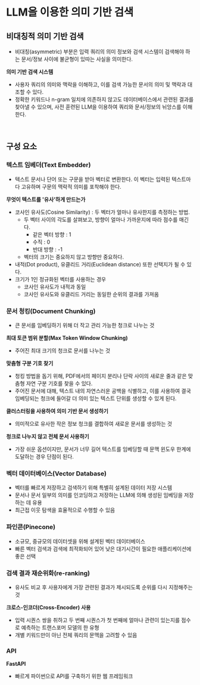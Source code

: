 # LLM을 이용한 의미 기반 검색

## 비대칭적 의미 기반 검색
- 비대칭(asymmetric) 부분은 입력 쿼리의 의미 정보와 검색 시스템이 검색해야 하는 문서/정보 사이에 불균형이 있따는 사실을 의미한다.

**의미 기반 검색 시스템**
- 사용자 쿼리의 의미와 맥락을 이해하고, 이를 검색 가능한 문서의 의미 및 맥락과 대조할 수 있다.
- 정확한 키워드나 n-gram 일치에 의존하지 않고도 데이터베이스에서 관련된 결과를 찾아낼 수 있으며, 사전 훈련된 LLM을 이용하여 쿼리와 문서/정보의 뉘앙스를 이해한다.

</br>

## 구성 요소
### 텍스트 임베더(Text Embedder)
- 텍스트 문서나 단어 또는 구문을 받아 벡터로 변환한다. 이 벡터는 입력된 텍스트마다 고유하며 구문의 맥락적 의미를 포착해야 한다.

**무엇이 텍스트를 '유사'하게 만드는가**
- 코사인 유사도(Cosine Similarity) : 두 벡터가 얼마나 유사한지를 측정하는 방법.
    - 두 벡터 사이의 각도를 살펴보고, 방향이 얼마나 가까운지에 따라 점수를 매긴다.
        - 같은 벡터 방향 : 1
        - 수직 : 0
        - 반대 방향 : -1
    - 벡터의 크기는 중요하지 않고 방향만 중요하다.
- 내적(Dot product), 유클리드 거리(Euclidean distance) 또한 선택지가 될 수 있다.
- 크기가 1인 정규화된 벡터를 사용하는 경우
    - 코사인 유사도가 내적과 동일
    - 코사인 유사도와 유클리드 거리는 동일한 순위의 결과를 가져옴

### 문서 청킹(Document Chunking)
- 큰 문서를 임베딩하기 위해 더 작고 관리 가능한 청크로 나누는 것

**최대 토큰 범위 분할(Max Token Window Chunking)**
- 주어진 최대 크기의 청크로 문서를 나누는 것

**맞춤형 구분 기호 찾기**
- 청킹 방법을 돕기 위해, PDF에서의 페이지 분리나 단락 사이의 새로운 줄과 같은 맞춤형 자연 구분 기호를 찾을 수 있다.
- 주어진 문서에 대해, 텍스트 내의 자연스러운 공백을 식별하고, 이를 사용하여 결국 임베딩되는 청크에 들어갈 더 의미 있는 텍스트 단위를 생성할 수 있게 된다.

**클러스터링을 사용하여 의미 기반 문서 생성하기**
- 의미적으로 유사한 작은 정보 청크를 결합하여 새로운 문서를 생성하는 것

**청크로 나누지 않고 전체 문서 사용하기**
- 가장 쉬운 옵션이지만, 문서가 너무 길어 텍스트를 임베딩할 때 문맥 윈도우 한계에 도달하는 경우 단점이 된다.


### 벡터 데이터베이스(Vector Database)
- 벡터를 빠르게 저장하고 검색하기 위해 특별히 설계된 데이터 저장 시스템
- 문서나 문서 일부의 의미를 인코딩하고 저장하는 LLM에 의해 생성된 임베딩을 저장하는 데 유용
- 최근접 이웃 탐색을 효율적으로 수행할 수 있음


### 파인콘(Pinecone)
- 소규모, 중규모의 데이터셋을 위해 설계된 벡터 데이터베이스
- 빠른 벡터 검색과 검색에 최적화되어 있어 낮은 대기시간이 필요한 애플리케이션에 좋은 선택


### 검색 결과 재순위화(re-ranking)
- 유사도 비교 후 사용자에게 가장 관련된 결과가 제시되도록 순위를 다시 지정해주는 것

**크로스-인코더(Cross-Encoder) 사용**
- 입력 시퀀스 쌍을 취하고 두 번째 시퀀스가 첫 번째에 얼마나 관련이 있는지를 점수로 예측하는 트랜스포머 모델의 한 유형
- 개별 키워드만이 아닌 전체 쿼리의 문맥을 고려할 수 있음

### API

**FastAPI**
- 빠르게 파이썬으로 API를 구축하기 위한 웹 프레임워크
